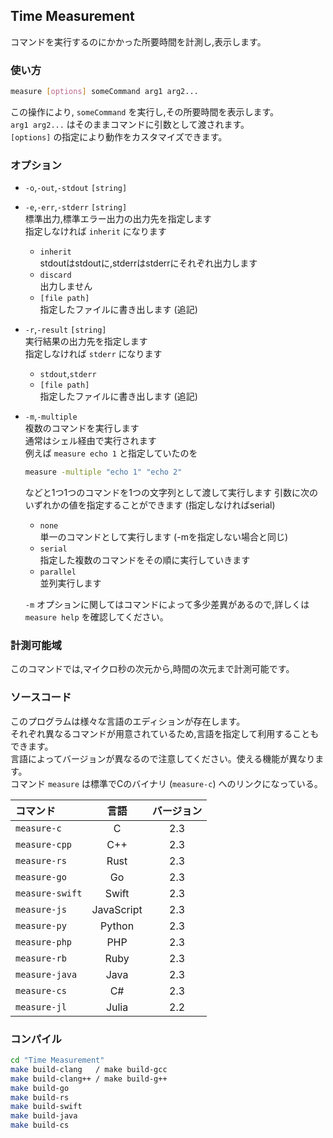 ## Time Measurement

コマンドを実行するのにかかった所要時間を計測し,表示します。

### 使い方

```sh
measure [options] someCommand arg1 arg2...
```
この操作により, `someCommand` を実行し,その所要時間を表示します。  
`arg1 arg2...` はそのままコマンドに引数として渡されます。  
`[options]` の指定により動作をカスタマイズできます。

### オプション

- `-o`,`-out`,`-stdout` `[string]`
- `-e`,`-err`,`-stderr` `[string]`  
	標準出力,標準エラー出力の出力先を指定します  
	指定しなければ `inherit` になります
	* `inherit`  
		stdoutはstdoutに,stderrはstderrにそれぞれ出力します
	* `discard`  
		出力しません
	* `[file path]`  
		指定したファイルに書き出します (追記)

- `-r`,`-result` `[string]`  
	実行結果の出力先を指定します  
	指定しなければ `stderr` になります  
	- `stdout`,`stderr`
	- `[file path]`  
		指定したファイルに書き出します (追記)


- `-m`,`-multiple`  
	複数のコマンドを実行します  
	通常はシェル経由で実行されます  
	例えば `measure echo 1` と指定していたのを  
	```sh
	measure -multiple "echo 1" "echo 2"
	```
	などと1つ1つのコマンドを1つの文字列として渡して実行します
	引数に次のいずれかの値を指定することができます (指定しなければserial)
	* `none`  
		単一のコマンドとして実行します (-mを指定しない場合と同じ)
	* `serial`  
		指定した複数のコマンドをその順に実行していきます
	* `parallel`  
		並列実行します

	`-m` オプションに関してはコマンドによって多少差異があるので,詳しくは `measure help` を確認してください。

### 計測可能域

このコマンドでは,マイクロ秒の次元から,時間の次元まで計測可能です。

### ソースコード

このプログラムは様々な言語のエディションが存在します。  
それぞれ異なるコマンドが用意されているため,言語を指定して利用することもできます。  
言語によってバージョンが異なるので注意してください。使える機能が異なります。  
コマンド `measure` は標準でCのバイナリ (`measure-c`) へのリンクになっている。

| コマンド | 言語 | バージョン |
|:--|:-:|:-:|
| `measure-c` | C | 2.3 |
| `measure-cpp` | C++ | 2.3 |
| `measure-rs` | Rust | 2.3 |
| `measure-go` | Go | 2.3 |
| `measure-swift` | Swift | 2.3 |
| `measure-js` | JavaScript | 2.3 |
| `measure-py` | Python | 2.3 |
| `measure-php` | PHP | 2.3 |
| `measure-rb` | Ruby | 2.3 |
| `measure-java` | Java | 2.3 |
| `measure-cs` | C# | 2.3 |
| `measure-jl` | Julia | 2.2 |

### コンパイル

```sh
cd "Time Measurement"
make build-clang   / make build-gcc
make build-clang++ / make build-g++
make build-go
make build-rs
make build-swift
make build-java
make build-cs
```